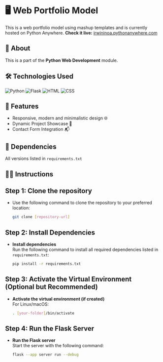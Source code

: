 # 🖥️ Web Portfolio Model

This is a web portfolio model using mashup templates and is currently hosted on Python Anywhere.
**Check it live:** [irwininoa.pythonanywhere.com](https://irwininoa.pythonanywhere.com/index.html)

## 📖 About
This is a part of the **Python Web Development** module.

## 🛠️ Technologies Used
![Python](https://img.shields.io/badge/Python-3776AB?style=for-the-badge&logo=python&logoColor=white)
![Flask](https://img.shields.io/badge/Flask-000000?style=for-the-badge&logo=flask&logoColor=white)
![HTML](https://img.shields.io/badge/HTML5-E34F26?style=for-the-badge&logo=html5&logoColor=white)
![CSS](https://img.shields.io/badge/CSS3-1572B6?style=for-the-badge&logo=css3&logoColor=white)

## 🚀 Features
- Responsive, modern and minimalistic design 🌐
- Dynamic Project Showcase 📂
- Contact Form Integration 📬

## 📑 Dependencies
All versions listed in ```requirements.txt```

## 🧑‍💻 Instructions
## Step 1: Clone the repository 
- Use the following command to clone the repository to your preferred location:  
   ```bash
   git clone [repository-url]
## Step 2: Install Dependencies  
- **Install dependencies**  
   Run the following command to install all required dependencies listed in `requirements.txt`:  
   ```bash
   pip install -r requirements.txt
## Step 3: Activate the Virtual Environment (Optional but Recommended)  
- **Activate the virtual environment (if created)**  
   For Linux/macOS:  
   ```bash
   . [your-folder]/bin/activate
## Step 4: Run the Flask Server  
- **Run the Flask server**  
   Start the server with the following command:  
   ```bash
   flask --app server run --debug
